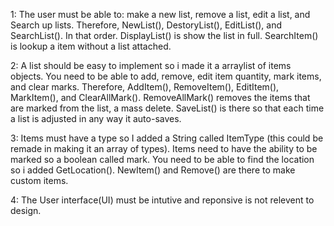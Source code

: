 1: The user must be able to: make a new list, remove a list, edit a list, and Search up lists.
    Therefore, NewList(), DestoryList(), EditList(), and SearchList(). In that order. 
    DisplayList() is show the list in full. SearchItem() is lookup a item without a list attached.

2: A list should be easy to implement so i made it a arraylist of items objects.
    You need to be able to add, remove, edit item quantity, mark items, and clear marks.
    Therefore, AddItem(), RemoveItem(), EditItem(), MarkItem(), and ClearAllMark().
    RemoveAllMark() removes the items that are marked from the list, a mass delete.
    SaveList() is there so that each time a list is adjusted in any way it auto-saves.

3: Items must have a type so I added a String called ItemType (this could be remade in making it an array of types).
    Items need to have the ability to be marked so a boolean called mark.
    You need to be able to find the location so i added GetLocation().
    NewItem() and Remove() are there to make custom items.

4: The User interface(UI) must be intutive and reponsive is not relevent to design.